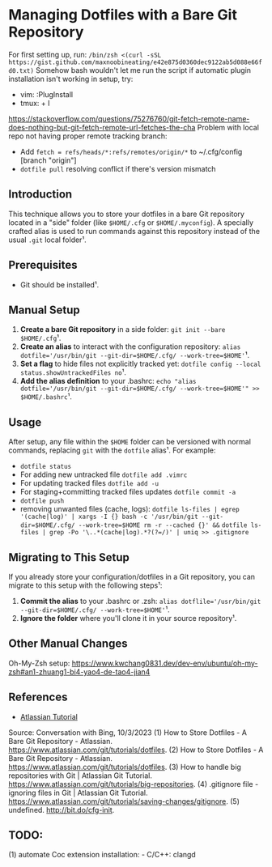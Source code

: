 # Managing Dotfiles with a Bare Git Repository
For first setting up, run:
`/bin/zsh <(curl -sSL https://gist.github.com/maxnoobineating/e42e875d0360dec9122ab5d088e66fd0.txt)`
Somehow bash wouldn't let me run the script
if automatic plugin installation isn't working in setup, try:
- vim:      :PlugInstall
- tmux:     <prefix> + I


https://stackoverflow.com/questions/75276760/git-fetch-remote-name-does-nothing-but-git-fetch-remote-url-fetches-the-cha
Problem with local repo not having proper remote tracking branch:
- Add `fetch = refs/heads/*:refs/remotes/origin/*` to ~/.cfg/config [branch "origin"]
- `dotfile pull` resolving conflict if there's version mismatch

## Introduction
This technique allows you to store your dotfiles in a bare Git repository located in a "side" folder (like `$HOME/.cfg` or `$HOME/.myconfig`). A specially crafted alias is used to run commands against this repository instead of the usual `.git` local folder¹.

## Prerequisites
- Git should be installed¹.

## Manual Setup
1. **Create a bare Git repository** in a side folder: `git init --bare $HOME/.cfg`¹.
2. **Create an alias** to interact with the configuration repository: `alias dotfile='/usr/bin/git --git-dir=$HOME/.cfg/ --work-tree=$HOME'`¹.
3. **Set a flag** to hide files not explicitly tracked yet: `dotfile config --local status.showUntrackedFiles no`¹.
4. **Add the alias definition** to your .bashrc: `echo "alias dotfile='/usr/bin/git --git-dir=$HOME/.cfg/ --work-tree=$HOME'" >> $HOME/.bashrc`¹.

## Usage
After setup, any file within the `$HOME` folder can be versioned with normal commands, replacing `git` with the `dotfile` alias¹. For example:
- `dotfile status`
- For adding new untracked file `dotfile add .vimrc`
- For updating tracked files `dotfile add -u`
- For staging+committing tracked files updates `dotfile commit -a`
- `dotfile push`
- removing unwanted files (cache, logs):
  `dotfile ls-files | egrep '(cache|log)' | xargs -I {} bash -c '/usr/bin/git --git-dir=$HOME/.cfg/ --work-tree=$HOME rm -r --cached {}' &&`
  `dotfile ls-files | grep -Po '\..*(cache|log).*?(?=/)' | uniq >> .gitignore`

## Migrating to This Setup
If you already store your configuration/dotfiles in a Git repository, you can migrate to this setup with the following steps¹:
1. **Commit the alias** to your .bashrc or .zsh: `alias dotflile='/usr/bin/git --git-dir=$HOME/.cfg/ --work-tree=$HOME'`¹.
2. **Ignore the folder** where you'll clone it in your source repository¹.

## Other Manual Changes
Oh-My-Zsh setup: https://www.kwchang0831.dev/dev-env/ubuntu/oh-my-zsh#an1-zhuang1-bi4-yao4-de-tao4-jian4

## References
- [Atlassian Tutorial](^1^)

Source: Conversation with Bing, 10/3/2023
(1) How to Store Dotfiles - A Bare Git Repository - Atlassian. https://www.atlassian.com/git/tutorials/dotfiles.
(2) How to Store Dotfiles - A Bare Git Repository - Atlassian. https://www.atlassian.com/git/tutorials/dotfiles.
(3) How to handle big repositories with Git | Atlassian Git Tutorial. https://www.atlassian.com/git/tutorials/big-repositories.
(4) .gitignore file - ignoring files in Git | Atlassian Git Tutorial. https://www.atlassian.com/git/tutorials/saving-changes/gitignore.
(5) undefined. http://bit.do/cfg-init.

## TODO:
(1) automate Coc extension installation:
    - C/C++: clangd
